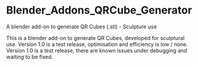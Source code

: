 # Blender_Addons_QRCube_Generator
A blender add-on to generate QR Cubes (.stl) - Sculpture use

This is a blender add-on to generate QR Cubes, developed for sculptural use.
Version 1.0 is a test release, optimisation and efficiency is low / none.  
Version 1.0 is a test release, there are known issues under debugging and waiting to be fixed. 

